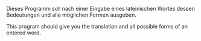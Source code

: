 Dieses Programm soll nach einer Eingabe eines lateinischen Wortes dessen Bedeutungen und alle möglichen Formen ausgeben.

This program should give you the translation and all possible forms of an entered word.
